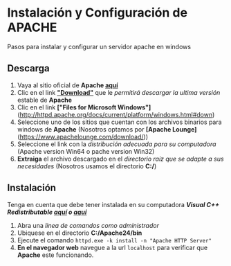 
# Instalación y Configuración de APACHE
Pasos para instalar y configurar un servidor apache en windows

## Descarga
1. Vaya al sitio oficial de **Apache [aquí](http://httpd.apache.org/)**
2. Clic en el link **["Download"](http://httpd.apache.org/download.cgi)** que le *permitirá descargar la ultima versión* estable de **Apache**
3. Clic en el link **["Files for Microsoft Windows"]**(http://httpd.apache.org/docs/current/platform/windows.html#down)
4. Seleccione uno de los sitios que cuentan con los archivos binarios para windows de **Apache** (Nosotros optamos por **[Apache Lounge]**(https://www.apachelounge.com/download/))
5. Seleccione el link con la *distribución adecuada para su computadora* (Apache version Win64 o pache version Win32)
6. **Extraiga** el archivo descargado en el *directorio raiz que se adapte a sus necesidades* (Nosotros usamos el directorio **C:/**)

## Instalación
Tenga en cuenta que debe tener instalada en su computadora ***Visual C++ Redistributable [aquí](https://support.microsoft.com/es-co/help/2977003/the-latest-supported-visual-c-downloads) o [aquí](https://www.apachelounge.com/download/)***
1. Abra una *linea de comandos como administrador*
2. Ubiquese en el directorio **C:/Apache24/bin**
3. Ejecute el comando `httpd.exe -k install -n "Apache HTTP Server"`
4. **En el navegador web** navegue a la url `localhost` para verificar que **Apache** este funcionando.

